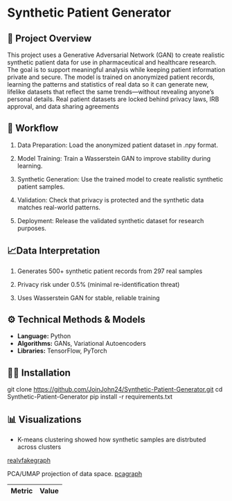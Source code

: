 # Synthetic Patient Generator

## 📌 Project Overview
This project uses a Generative Adversarial Network (GAN) to create realistic synthetic patient data for use in pharmaceutical and healthcare research. The goal is to support meaningful analysis while keeping patient information private and secure. The model is trained on anonymized patient records, learning the patterns and statistics of real data so it can generate new, lifelike datasets that reflect the same trends—without revealing anyone’s personal details. Real patient datasets are locked behind privacy laws, IRB approval, and data sharing agreements

## 🔬 Workflow
1. Data Preparation: Load the anonymized patient dataset in .npy format.

2. Model Training: Train a Wasserstein GAN to improve stability during learning.

3. Synthetic Generation: Use the trained model to create realistic synthetic patient samples.

4. Validation: Check that privacy is protected and the synthetic data matches real-world patterns.

5. Deployment: Release the validated synthetic dataset for research purposes.

## 📈Data Interpretation
1. Generates 500+ synthetic patient records from 297 real samples

2. Privacy risk under 0.5% (minimal re-identification threat)

3. Uses Wasserstein GAN for stable, reliable training

## ⚙️ Technical Methods & Models
- **Language:** Python  
- **Algorithms:** GANs, Variational Autoencoders  
- **Libraries:** TensorFlow, PyTorch

## 👨‍💻 Installation

git clone https://github.com/JoinJohn24/Synthetic-Patient-Generator.git
cd Synthetic-Patient-Generator
pip install -r requirements.txt

## 📊 Visualizations
* K-means clustering showed how synthetic samples are distrbuted across clusters

[realvfakegraph](https://github.com/JobinJohn24/Synthetic-Patient-Generator/blob/main/images/kmeans_statistics.png)

PCA/UMAP projection of data space.
[pcagraph](https://github.com/JobinJohn24/Synthetic-Patient-Generator/blob/main/images/pca_projection.png)

|Metric|Value|
|-|-|



